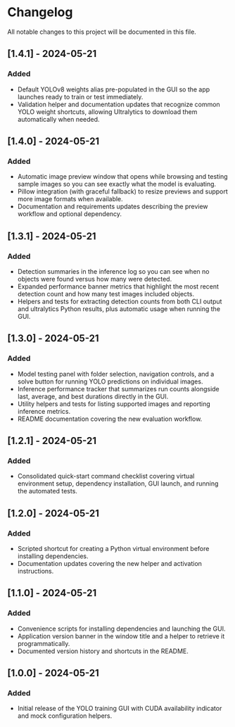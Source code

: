 # Changelog

All notable changes to this project will be documented in this file.

## [1.4.1] - 2024-05-21
### Added
- Default YOLOv8 weights alias pre-populated in the GUI so the app launches
  ready to train or test immediately.
- Validation helper and documentation updates that recognize common YOLO weight
  shortcuts, allowing Ultralytics to download them automatically when needed.

## [1.4.0] - 2024-05-21
### Added
- Automatic image preview window that opens while browsing and testing sample
  images so you can see exactly what the model is evaluating.
- Pillow integration (with graceful fallback) to resize previews and support
  more image formats when available.
- Documentation and requirements updates describing the preview workflow and
  optional dependency.

## [1.3.1] - 2024-05-21
### Added
- Detection summaries in the inference log so you can see when no objects were
  found versus how many were detected.
- Expanded performance banner metrics that highlight the most recent detection
  count and how many test images included objects.
- Helpers and tests for extracting detection counts from both CLI output and
  ultralytics Python results, plus automatic usage when running the GUI.

## [1.3.0] - 2024-05-21
### Added
- Model testing panel with folder selection, navigation controls, and a solve
  button for running YOLO predictions on individual images.
- Inference performance tracker that summarizes run counts alongside last,
  average, and best durations directly in the GUI.
- Utility helpers and tests for listing supported images and reporting
  inference metrics.
- README documentation covering the new evaluation workflow.

## [1.2.1] - 2024-05-21
### Added
- Consolidated quick-start command checklist covering virtual environment setup,
  dependency installation, GUI launch, and running the automated tests.

## [1.2.0] - 2024-05-21
### Added
- Scripted shortcut for creating a Python virtual environment before installing dependencies.
- Documentation updates covering the new helper and activation instructions.

## [1.1.0] - 2024-05-21
### Added
- Convenience scripts for installing dependencies and launching the GUI.
- Application version banner in the window title and a helper to retrieve it programmatically.
- Documented version history and shortcuts in the README.

## [1.0.0] - 2024-05-21
### Added
- Initial release of the YOLO training GUI with CUDA availability indicator and mock configuration helpers.
